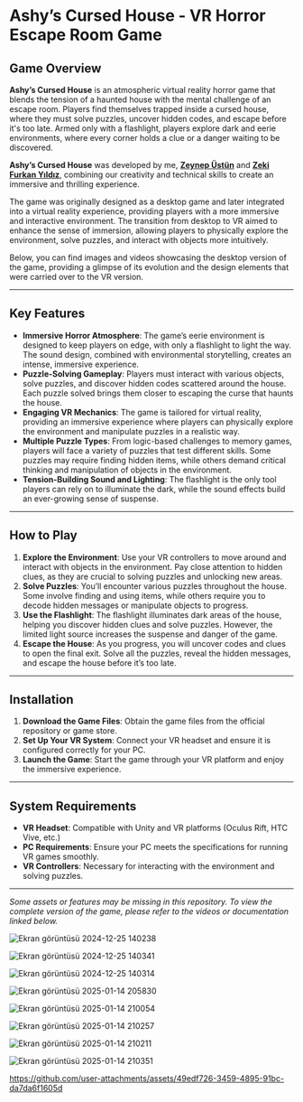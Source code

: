 # Ashy’s Cursed House - VR Horror Escape Room Game

## Game Overview
**Ashy’s Cursed House** is an atmospheric virtual reality horror game that blends the tension of a haunted house with the mental challenge of an escape room. Players find themselves trapped inside a cursed house, where they must solve puzzles, uncover hidden codes, and escape before it's too late. Armed only with a flashlight, players explore dark and eerie environments, where every corner holds a clue or a danger waiting to be discovered.

**Ashy’s Cursed House** was developed by me, **[Zeynep Üstün](https://github.com/ZeynepUstunn)** and **[Zeki Furkan Yıldız](https://github.com/zekiyildiz)**, combining our creativity and technical skills to create an immersive and thrilling experience.

The game was originally designed as a desktop game and later integrated into a virtual reality experience, providing players with a more immersive and interactive environment. The transition from desktop to VR aimed to enhance the sense of immersion, allowing players to physically explore the environment, solve puzzles, and interact with objects more intuitively.

Below, you can find images and videos showcasing the desktop version of the game, providing a glimpse of its evolution and the design elements that were carried over to the VR version.

---

## Key Features
- **Immersive Horror Atmosphere**: The game’s eerie environment is designed to keep players on edge, with only a flashlight to light the way. The sound design, combined with environmental storytelling, creates an intense, immersive experience.
- **Puzzle-Solving Gameplay**: Players must interact with various objects, solve puzzles, and discover hidden codes scattered around the house. Each puzzle solved brings them closer to escaping the curse that haunts the house.
- **Engaging VR Mechanics**: The game is tailored for virtual reality, providing an immersive experience where players can physically explore the environment and manipulate puzzles in a realistic way.
- **Multiple Puzzle Types**: From logic-based challenges to memory games, players will face a variety of puzzles that test different skills. Some puzzles may require finding hidden items, while others demand critical thinking and manipulation of objects in the environment.
- **Tension-Building Sound and Lighting**: The flashlight is the only tool players can rely on to illuminate the dark, while the sound effects build an ever-growing sense of suspense.

---

## How to Play
1. **Explore the Environment**: Use your VR controllers to move around and interact with objects in the environment. Pay close attention to hidden clues, as they are crucial to solving puzzles and unlocking new areas.
2. **Solve Puzzles**: You’ll encounter various puzzles throughout the house. Some involve finding and using items, while others require you to decode hidden messages or manipulate objects to progress.
3. **Use the Flashlight**: The flashlight illuminates dark areas of the house, helping you discover hidden clues and solve puzzles. However, the limited light source increases the suspense and danger of the game.
4. **Escape the House**: As you progress, you will uncover codes and clues to open the final exit. Solve all the puzzles, reveal the hidden messages, and escape the house before it’s too late.

---

## Installation
1. **Download the Game Files**: Obtain the game files from the official repository or game store.
2. **Set Up Your VR System**: Connect your VR headset and ensure it is configured correctly for your PC.
3. **Launch the Game**: Start the game through your VR platform and enjoy the immersive experience.

---

## System Requirements
- **VR Headset**: Compatible with Unity and VR platforms (Oculus Rift, HTC Vive, etc.)
- **PC Requirements**: Ensure your PC meets the specifications for running VR games smoothly.
- **VR Controllers**: Necessary for interacting with the environment and solving puzzles.

---

*Some assets or features may be missing in this repository. To view the complete version of the game, please refer to the videos or documentation linked below.*


![Ekran görüntüsü 2024-12-25 140238](https://github.com/user-attachments/assets/325cfd81-4423-4c49-bd3f-35e21468415d)

![Ekran görüntüsü 2024-12-25 140341](https://github.com/user-attachments/assets/c132df16-34bb-4b60-b689-7ecba5250bae)

![Ekran görüntüsü 2024-12-25 140314](https://github.com/user-attachments/assets/7c5174f0-21ec-43de-8865-fa51a0f0099b)

![Ekran görüntüsü 2025-01-14 205830](https://github.com/user-attachments/assets/9d11b663-3fe4-4791-9e79-e097697a7fde)

![Ekran görüntüsü 2025-01-14 210054](https://github.com/user-attachments/assets/80ddac19-36bb-4b66-85dd-785f90a03b5d)

![Ekran görüntüsü 2025-01-14 210257](https://github.com/user-attachments/assets/3592ef8c-297c-40ca-ac42-8b587c861217)

![Ekran görüntüsü 2025-01-14 210211](https://github.com/user-attachments/assets/c8dea10d-b589-4f1a-bcde-db46a4565e3c)

![Ekran görüntüsü 2025-01-14 210351](https://github.com/user-attachments/assets/01cb3b55-d010-4340-98f6-28897b14e18e)





https://github.com/user-attachments/assets/49edf726-3459-4895-91bc-da7da6f1605d






